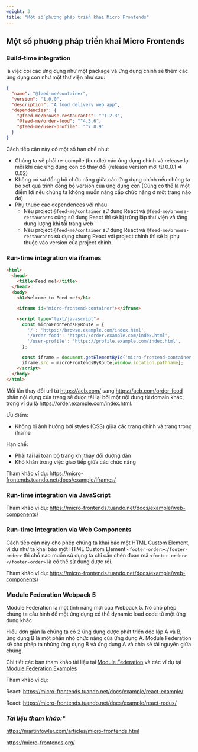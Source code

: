 ```yaml
---
weight: 3
title: "Một số phương pháp triển khai Micro Frontends"
---
```


## Một số phương pháp triển khai Micro Frontends
### **Build-time integration**
là việc coi các ứng dụng như một package và ứng dụng chính sẽ thêm các ứng dụng con như một thư viện như sau:

```json
{
  "name": "@feed-me/container",
  "version": "1.0.0",
  "description": "A food delivery web app",
  "dependencies": {
    "@feed-me/browse-restaurants": "^1.2.3",
    "@feed-me/order-food": "^4.5.6",
    "@feed-me/user-profile": "^7.8.9"
  }
}
```

Cách tiếp cận này có một số hạn chế như:
- Chúng ta sẽ phải re-compile (bundle) các ứng dụng chính và release lại mỗi khi các ứng dụng con có thay đổi (release version mới từ 0.0.1 ⇒ 0.02)
- Không có sự đồng bộ chức năng giữa các ứng dụng chính nếu chúng ta bỏ xót quá trình đồng bộ version của ứng dụng con (Cũng có thể là một điểm lợi nếu chúng ta không muốn nâng cấp chức năng ở một trang nào đó)
- Phụ thuộc các dependences với nhau
    - Nếu project `@feed-me/container` sử dụng React và `@feed-me/browse-restaurants` cũng sử dụng React thì sẽ bị trùng lập thư viện và tăng dung lượng khi tải trang web
    - Nếu project `@feed-me/container` sử dụng React và  `@feed-me/browse-restaurants` sử dụng chung React với project chính thì sẽ bị phụ thuộc vào version của project chính.

### **Run-time integration via iframes**
```html
<html>
  <head>
    <title>Feed me!</title>
  </head>
  <body>
    <h1>Welcome to Feed me!</h1>

    <iframe id="micro-frontend-container"></iframe>

    <script type="text/javascript">
      const microFrontendsByRoute = {
        '/': 'https://browse.example.com/index.html',
        '/order-food': 'https://order.example.com/index.html',
        '/user-profile': 'https://profile.example.com/index.html',
      };

      const iframe = document.getElementById('micro-frontend-container');
      iframe.src = microFrontendsByRoute[window.location.pathname];
    </script>
  </body>
</html>
```
Mỗi lần thay đổi url từ https://acb.com/ sang https://acb.com/order-food phần nội dụng của trang sẽ được tải lại bởi một nội dung từ domain khác, trong ví dụ là https://order.example.com/index.html.

Ưu điểm:
- Không bị ảnh hưởng bởi styles (CSS) giữa các trang chính và trang trong iframe

Hạn chế:
- Phải tải lại toàn bộ trang khi thay đổi đường dẫn
- Khó khăn trong việc giao tiếp giữa các chức năng

Tham khảo ví dụ: https://micro-frontends.tuando.net/docs/example/iframes/

### **Run-time integration via JavaScript**

Tham khảo ví dụ: https://micro-frontends.tuando.net/docs/example/web-components/

### **Run-time integration via Web Components**
Cách tiếp cận này cho phép chúng ta khai báo một HTML Custom Element, ví dụ như ta khai báo một HTML Custom Element `<footer-order></footer-order>` thì chỗ nào muốn sử dụng ta chỉ cần chèn đoạn mã `<footer-order></footer-order>` là có thể sử dụng được rồi.


Tham khảo ví dụ: https://micro-frontends.tuando.net/docs/example/web-components/

### **Module Federation Webpack 5**
Module Federation là một tính năng mới của Webpack 5. Nó cho phép chúng ta cấu hình để một ứng dụng có thể dynamic load code từ một ứng dụng khác.

Hiểu đơn giản là chúng ta có 2 ứng dụng được phát triển độc lập A và B, ứng dụng B là một phần nhỏ chức năng của ứng dụng A. Module Federation sẽ cho phép ta nhúng ứng dụng B và ứng dụng A và chia sẻ tài nguyên giữa chúng.

Chi tiết các bạn tham khảo tài liệu tại [Module Federation](https://webpack.js.org/concepts/module-federation/) và các ví dụ tại [Module Federation Examples](https://github.com/module-federation/module-federation-examples)


Tham khảo ví dụ: 

React: https://micro-frontends.tuando.net/docs/example/react-example/

React: https://micro-frontends.tuando.net/docs/example/react-redux/

### ***Tài liệu tham khảo:****

https://martinfowler.com/articles/micro-frontends.html

https://micro-frontends.org/